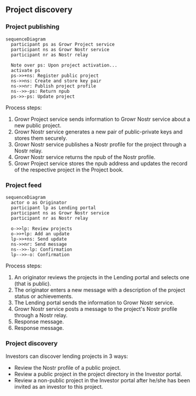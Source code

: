 ## Project discovery

### Project publishing

```mermaid
sequenceDiagram
  participant ps as Growr Project service
  participant ns as Growr Nostr service
  participant nr as Nostr relay

  Note over ps: Upon project activation...
  activate ps
  ps->>+ns: Register public project
  ns->>ns: Create and store key pair
  ns->>nr: Publish project profile
  ns-->>-ps: Return npub
  ps->>-ps: Update project
```

Process steps:

1. Growr Project service sends information to Growr Nostr service about a new public project.
2. Growr Nostr service generates a new pair of public-private keys and stores them securely.
3. Growr Nostr service publishes a Nostr profile for the project through a Nostr relay.
4. Growr Nostr service returns the npub of the Nostr profile.
5. Growr Project service stores the npub address and updates the record of the respective project in the Project book.

### Project feed

```mermaid
sequenceDiagram
  actor o as Originator
  participant lp as Lending portal
  participant ns as Growr Nostr service
  participant nr as Nostr relay

  o->>lp: Review projects
  o->>+lp: Add an update
  lp->>+ns: Send update
  ns->>nr: Send message
  ns-->>-lp: Confirmation
  lp-->>-o: Confirmation
```

Process steps:

1. An originator reviews the projects in the Lending portal and selects one (that is public).
2. The originator enters a new message with a description of the project status or achievements.
3. The Lending portal sends the information to Growr Nostr service.
4. Growr Nostr service posts a message to the project's Nostr profile through a Nostr relay.
5. Response message.
6. Response message.

### Project discovery

Investors can discover lending projects in 3 ways:

- Review the Nostr profile of a public project.
- Review a public project in the project directory in the Investor portal.
- Review a non-public project in the Investor portal after he/she has been invited as an investor to this project.

<div style="page-break-after: always;"></div>
